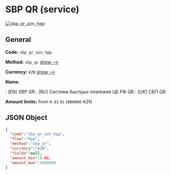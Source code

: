
# SBP QR (service) 
![sbp_qr_azn_hpp](https://static.openfintech.io/payment_methods/sbp_qr_azn_hpp/logo.svg?w=400&c=v0.59.26#w200)  

## General 
 
**Code:** `sbp_qr_azn_hpp` 
 
**Method:** `sbp_qr` 
 [show -->](/payment-methods/sbp_qr/) 
 
**Currency:** `AZN` [show -->](/currencies/AZN/) 
 
**Name:** 
 
:	[EN] SBP QR 
:	[RU] Система быстрых платежей ЦБ РФ QR 
:	[UK] СБП QR 
 
**Amount limits:** from `0.01` to `1000000` AZN 

## JSON Object 

```json
{
  "code":"sbp_qr_azn_hpp",
  "flow":"hpp",
  "method":"sbp_qr",
  "currency":"AZN",
  "fields":null,
  "amount_min":0.01,
  "amount_max":1000000
}
```  
